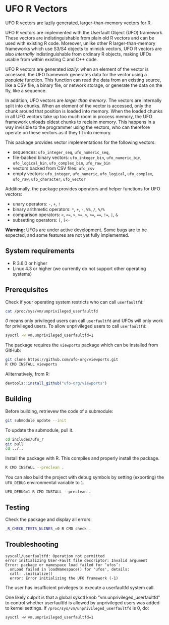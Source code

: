 # UFO R Vectors

UFO R vectors are lazily generated, larger-than-memory vectors for R. 

UFO R vectors are implemented with the Userfault Object (UFO) framework. These
vectors are indistinguishable from plain old R vectors and can be used with
existing R code. Moreover, unlike other R larger-than-memory frameworks which
use S3/S4 objects to mimick vectors, UFO R vectors are also *internally*
indistinguishable from ordinary R objects, making UFOs usable from within
existing C and C++ code.

UFO R vectors are generated *lazily*: when an element of the vector is accessed,
the UFO framework generates data for the vector using a *populate* function.
This function can read the data from an existing source, like a CSV file, a
binary file, or network storage, or generate the data on the fly, like a
sequence. 

In addition, UFO vectors are *larger than memory*. The vectors are internally
split into chunks. When an element of the vector is accessed, only the chunk
around that position is loaded into memory. When the loaded chunks in all UFO
vectors take up too much room in process memory, the UFO framework unloads
oldest chunks to reclaim memory. This happens in a way invisible to the
programmer using the vectors, who can therefore operate on these vectors as if
they fit into memory.

This package provides vector implementations for the following vectors:

* sequences: `ufo_integer_seq`, `ufo_numeric_seq`,
* file-backed binary vectors: `ufo_integer_bin`, `ufo_numeric_bin`,
  `ufo_logical_bin`, `ufo_complex_bin`, `ufo_raw_bin` 
* vectors backed from CSV files: `ufo_csv`
* empty vectors: `ufo_integer`, `ufo_numeric`, `ufo_logical`, `ufo_complex`,
  `ufo_raw`, `ufo_character`, `ufo_vector`

Additionally, the package provides operators and helper functions for UFO
vectors: 

 * unary operators: `-`, `+`, `!`
 * binary arithmetic operators: `*`, `+`, `-`, `%%`, `/`, `%/%`
 * comparison operators: `<`, `<=`, `>`, `>=`, `>`, `>=`, `==`, `!=`, `|`, `&`
 * subsetting operators: `[`, `[<-`

**Warning:** UFOs are under active development. Some bugs are to be expected,
and some features are not yet fully implemented. 

## System requirements

- R 3.6.0 or higher
- Linux 4.3 or higher (we currently do not support other operating systems)

## Prerequisites

Check if your operating system restricts who can call `userfaultfd`:

```bash
cat /proc/sys/vm/unprivileged_userfaultfd
```

*0* means only privileged users can call `userfaultfd` and UFOs will only work
for privileged users. To allow unprivileged users to call `userfaultfd`:

```bash
sysctl -w vm.unprivileged_userfaultfd=1
```

The package requires the `viewports` package which can be installed from GitHub:

```bash
git clone https://github.com/ufo-org/viewports.git
R CMD INSTALL viewports
```

Allternatively, from R:

```R
devtools::install_github("ufo-org/viewports")
```

## Building

Before building, retrievew the code of a submodule:

```bash
git submodule update --init
```

To update the submodule, pull it.

```bash
cd includes/ufo_r
git pull
cd ../..
```

Install the package with R. This compiles and properly install the package.

```bash
R CMD INSTALL --preclean .
```

You can also build the project with debug symbols by setting (exporting) the
`UFO_DEBUG` environmental variable to `1`.

```
UFO_DEBUG=1 R CMD INSTALL --preclean .
```

## Testing

Check the package and display all errors:

```bash
_R_CHECK_TESTS_NLINES_=0 R CMD check .
```

## Troubleshooting

```
syscall/userfaultfd: Operation not permitted
error initializing User-Fault file descriptor: Invalid argument
Error: package or namespace load failed for ‘ufos’:
 .onLoad failed in loadNamespace() for 'ufos', details:
  call: .initialize()
  error: Error initializing the UFO framework (-1)
```

The user has insufficient privileges to execute a userfaultfd system call. 

One likely culprit is that a global sysctl knob "vm.unprivileged_userfaultfd" to
control whether userfaultfd is allowed by unprivileged users was added to kernel
settings. If `/proc/sys/vm/unprivileged_userfaultfd` is 0, do:

```
sysctl -w vm.unprivileged_userfaultfd=1
```